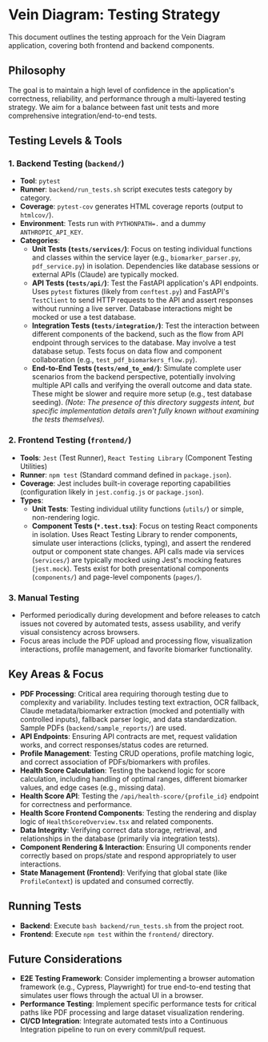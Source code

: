 # Vein Diagram: Testing Strategy

This document outlines the testing approach for the Vein Diagram application, covering both frontend and backend components.

## Philosophy

The goal is to maintain a high level of confidence in the application's correctness, reliability, and performance through a multi-layered testing strategy. We aim for a balance between fast unit tests and more comprehensive integration/end-to-end tests.

## Testing Levels & Tools

### 1. Backend Testing (`backend/`)

-   **Tool**: `pytest`
-   **Runner**: `backend/run_tests.sh` script executes tests category by category.
-   **Coverage**: `pytest-cov` generates HTML coverage reports (output to `htmlcov/`).
-   **Environment**: Tests run with `PYTHONPATH=.` and a dummy `ANTHROPIC_API_KEY`.
-   **Categories**:
    -   **Unit Tests (`tests/services/`)**: Focus on testing individual functions and classes within the service layer (e.g., `biomarker_parser.py`, `pdf_service.py`) in isolation. Dependencies like database sessions or external APIs (Claude) are typically mocked.
    -   **API Tests (`tests/api/`)**: Test the FastAPI application's API endpoints. Uses `pytest` fixtures (likely from `conftest.py`) and FastAPI's `TestClient` to send HTTP requests to the API and assert responses without running a live server. Database interactions might be mocked or use a test database.
    -   **Integration Tests (`tests/integration/`)**: Test the interaction between different components of the backend, such as the flow from API endpoint through services to the database. May involve a test database setup. Tests focus on data flow and component collaboration (e.g., `test_pdf_biomarkers_flow.py`).
    -   **End-to-End Tests (`tests/end_to_end/`)**: Simulate complete user scenarios from the backend perspective, potentially involving multiple API calls and verifying the overall outcome and data state. These might be slower and require more setup (e.g., test database seeding). *(Note: The presence of this directory suggests intent, but specific implementation details aren't fully known without examining the tests themselves).*

### 2. Frontend Testing (`frontend/`)

-   **Tools**: `Jest` (Test Runner), `React Testing Library` (Component Testing Utilities)
-   **Runner**: `npm test` (Standard command defined in `package.json`).
-   **Coverage**: Jest includes built-in coverage reporting capabilities (configuration likely in `jest.config.js` or `package.json`).
-   **Types**:
    -   **Unit Tests**: Testing individual utility functions (`utils/`) or simple, non-rendering logic.
    -   **Component Tests (`*.test.tsx`)**: Focus on testing React components in isolation. Uses React Testing Library to render components, simulate user interactions (clicks, typing), and assert the rendered output or component state changes. API calls made via services (`services/`) are typically mocked using Jest's mocking features (`jest.mock`). Tests exist for both presentational components (`components/`) and page-level components (`pages/`).

### 3. Manual Testing

-   Performed periodically during development and before releases to catch issues not covered by automated tests, assess usability, and verify visual consistency across browsers.
-   Focus areas include the PDF upload and processing flow, visualization interactions, profile management, and favorite biomarker functionality.

## Key Areas & Focus

-   **PDF Processing**: Critical area requiring thorough testing due to complexity and variability. Includes testing text extraction, OCR fallback, Claude metadata/biomarker extraction (mocked and potentially with controlled inputs), fallback parser logic, and data standardization. Sample PDFs (`backend/sample_reports/`) are used.
-   **API Endpoints**: Ensuring API contracts are met, request validation works, and correct responses/status codes are returned.
-   **Profile Management**: Testing CRUD operations, profile matching logic, and correct association of PDFs/biomarkers with profiles.
-   **Health Score Calculation**: Testing the backend logic for score calculation, including handling of optimal ranges, different biomarker values, and edge cases (e.g., missing data).
-   **Health Score API**: Testing the `/api/health-score/{profile_id}` endpoint for correctness and performance.
-   **Health Score Frontend Components**: Testing the rendering and display logic of `HealthScoreOverview.tsx` and related components.
-   **Data Integrity**: Verifying correct data storage, retrieval, and relationships in the database (primarily via integration tests).
-   **Component Rendering & Interaction**: Ensuring UI components render correctly based on props/state and respond appropriately to user interactions.
-   **State Management (Frontend)**: Verifying that global state (like `ProfileContext`) is updated and consumed correctly.

## Running Tests

-   **Backend**: Execute `bash backend/run_tests.sh` from the project root.
-   **Frontend**: Execute `npm test` within the `frontend/` directory.

## Future Considerations

-   **E2E Testing Framework**: Consider implementing a browser automation framework (e.g., Cypress, Playwright) for true end-to-end testing that simulates user flows through the actual UI in a browser.
-   **Performance Testing**: Implement specific performance tests for critical paths like PDF processing and large dataset visualization rendering.
-   **CI/CD Integration**: Integrate automated tests into a Continuous Integration pipeline to run on every commit/pull request.

